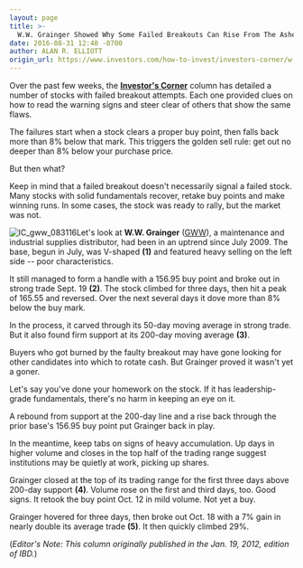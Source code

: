```yaml
---
layout: page
title: >-
  W.W. Grainger Showed Why Some Failed Breakouts Can Rise From The Ashes
date: 2016-08-31 12:40 -0700
author: ALAN R. ELLIOTT
origin_url: https://www.investors.com/how-to-invest/investors-corner/w-w-grainger-showed-why-some-failed-breakouts-can-rise-from-the-ashes/
---
```


Over the past few weeks, the **[Investor's Corner](https://www.investors.com/category/how-to-invest/investors-corner/)** column has detailed a number of stocks with failed breakout attempts. Each one provided clues on how to read the warning signs and steer clear of others that show the same flaws.

The failures start when a stock clears a proper buy point, then falls back more than 8% below that mark. This triggers the golden sell rule: get out no deeper than 8% below your purchase price.

But then what?

Keep in mind that a failed breakout doesn't necessarily signal a failed stock. Many stocks with solid fundamentals recover, retake buy points and make winning runs. In some cases, the stock was ready to rally, but the market was not.

![IC_gww_083116](https://www.investors.com/wp-content/uploads/2016/08/IC_gww_083116-1024x583.jpg)Let's look at **W.W. Grainger** ([GWW](https://research.investors.com/quote.aspx?symbol=GWW)), a maintenance and industrial supplies distributor, had been in an uptrend since July 2009. The base, begun in July, was V-shaped **(1)** and featured heavy selling on the left side -- poor characteristics.

It still managed to form a handle with a 156.95 buy point and broke out in strong trade Sept. 19 **(2)**. The stock climbed for three days, then hit a peak of 165.55 and reversed. Over the next several days it dove more than 8% below the buy mark.

In the process, it carved through its 50-day moving average in strong trade. But it also found firm support at its 200-day moving average **(3)**.

Buyers who got burned by the faulty breakout may have gone looking for other candidates into which to rotate cash. But Grainger proved it wasn't yet a goner.

Let's say you've done your homework on the stock. If it has leadership-grade fundamentals, there's no harm in keeping an eye on it.

A rebound from support at the 200-day line and a rise back through the prior base's 156.95 buy point put Grainger back in play.

In the meantime, keep tabs on signs of heavy accumulation. Up days in higher volume and closes in the top half of the trading range suggest institutions may be quietly at work, picking up shares.

Grainger closed at the top of its trading range for the first three days above 200-day support **(4)**. Volume rose on the first and third days, too. Good signs. It retook the buy point Oct. 12 in mild volume. Not yet a buy.

Grainger hovered for three days, then broke out Oct. 18 with a 7% gain in nearly double its average trade **(5)**. It then quickly climbed 29%.

(_Editor's Note: This column originally published in the Jan. 19, 2012, edition of IBD._)
